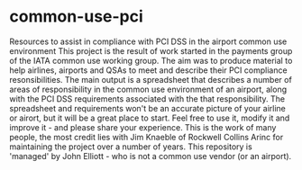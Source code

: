 # common-use-pci
Resources to assist in compliance with PCI DSS in the airport common use environment
This project is the result of work started in the payments group of the IATA common use working group.
The aim was to produce material to help airlines, airports and QSAs to meet and describe their PCI compliance resonsibilities.
The main output is a spreadsheet that describes a number of areas of responsibility in the common use environment of an airport,
along with the PCI DSS requirements associated with the that responsibility.
The spreadsheet and requirements won't be an accurate picture of your airline or airort, but it will be a great place to start.
Feel free to use it, modify it and improve it - and please share your experience.
This is the work of many people, the most credit lies with Jim Knaeble of Rockwell Collins Arinc for maintaining the project
over a number of years.
This repository is 'managed' by John Elliott - who is not a common use vendor (or an airport). 
